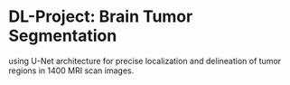 # DL-Project: Brain Tumor Segmentation
using U-Net architecture for precise localization and delineation of tumor regions in 1400 MRI scan images.

